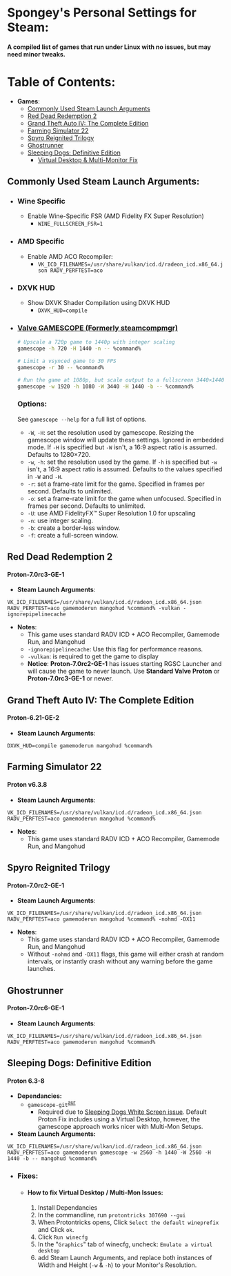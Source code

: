 # Spongey's Personal Settings for Steam:

#### A compiled list of games that run under Linux with no issues, but may need minor tweaks.

# Table of Contents:
  - **Games**:
    - [Commonly Used Steam Launch Arguments](#commonly-used-steam-launch-arguments)
    - [Red Dead Redemption 2](#red-dead-redemption-2)
    - [Grand Theft Auto IV: The Complete Edition](#grand-theft-auto-iv-the-complete-edition)
    - [Farming Simulator 22](#farming-simulator-22)
    - [Spyro Reignited Trilogy](#spyro-reignited-trilogy)
    - [Ghostrunner](#ghostrunner)
    - [Sleeping Dogs: Definitive Edition](#sleeping-dogs-definitive-edition)
      - [Virtual Desktop & Multi-Monitor Fix](#how-to-fix-virtual-desktop--multi-mon-issues)

## Commonly Used Steam Launch Arguments:
- ### Wine Specific
  - Enable Wine-Specific FSR (AMD Fidelity FX Super Resolution)
    - `WINE_FULLSCREEN_FSR=1`
- ### AMD Specific
  - Enable AMD ACO Recompiler:
    - `VK_ICD_FILENAMES=/usr/share/vulkan/icd.d/radeon_icd.x86_64.json RADV_PERFTEST=aco`
- ### DXVK HUD
  - Show DXVK Shader Compilation using DXVK HUD
    - `DXVK_HUD=compile`
- ### [Valve GAMESCOPE (Formerly steamcompmgr)](https://github.com/Plagman/gamescope)
  ```sh
  # Upscale a 720p game to 1440p with integer scaling
  gamescope -h 720 -H 1440 -n -- %command%

  # Limit a vsynced game to 30 FPS
  gamescope -r 30 -- %command%

  # Run the game at 1080p, but scale output to a fullscreen 3440×1440 pillarboxed ultrawide window
  gamescope -w 1920 -h 1080 -W 3440 -H 1440 -b -- %command%
  ```
  ### Options:

  See `gamescope --help` for a full list of options.

  * `-W`, `-H`: set the resolution used by gamescope. Resizing the gamescope window will update these settings. Ignored in embedded mode. If `-H` is specified but `-W` isn't, a 16:9 aspect ratio is assumed. Defaults to 1280×720.
  * `-w`, `-h`: set the resolution used by the game. If `-h` is specified but `-w` isn't, a 16:9 aspect ratio is assumed. Defaults to the values specified in `-W` and `-H`.
  * `-r`: set a frame-rate limit for the game. Specified in frames per second. Defaults to unlimited.
  * `-o`: set a frame-rate limit for the game when unfocused. Specified in frames per second. Defaults to unlimited.
  * `-U`: use AMD FidelityFX™ Super Resolution 1.0 for upscaling 
  * `-n`: use integer scaling.
  * `-b`: create a border-less window.
  * `-f`: create a full-screen window.


## Red Dead Redemption 2
#### Proton-7.0rc3-GE-1
- **Steam Launch Arguments**:
```
VK_ICD_FILENAMES=/usr/share/vulkan/icd.d/radeon_icd.x86_64.json RADV_PERFTEST=aco gamemoderun mangohud %command% -vulkan -ignorepipelinecache
```
- **Notes**: 
    - This game uses standard RADV ICD + ACO Recompiler, Gamemode Run, and Mangohud
    - `-ignorepipelinecache`: Use this flag for performance reasons.
    - `-vulkan`: is required to get the game to display 
    - **Notice**: **Proton-7.0rc2-GE-1** has issues starting RGSC Launcher and will cause the game to never launch. Use **Standard Valve Proton** or **Proton-7.0rc3-GE-1** or newer. 

## Grand Theft Auto IV: The Complete Edition
#### Proton-6.21-GE-2
- **Steam Launch Arguments**:
```
DXVK_HUD=compile gamemoderun mangohud %command%
```

## Farming Simulator 22
#### Proton v6.3.8
- **Steam Launch Arguments**:
```
VK_ICD_FILENAMES=/usr/share/vulkan/icd.d/radeon_icd.x86_64.json RADV_PERFTEST=aco gamemoderun mangohud %command%
```
- **Notes**: 
    - This game uses standard RADV ICD + ACO Recompiler, Gamemode Run, and Mangohud

## Spyro Reignited Trilogy
#### Proton-7.0rc2-GE-1
- **Steam Launch Arguments**:
```
VK_ICD_FILENAMES=/usr/share/vulkan/icd.d/radeon_icd.x86_64.json RADV_PERFTEST=aco gamemoderun mangohud %command% -nohmd -DX11
```
- **Notes**: 
    - This game uses standard RADV ICD + ACO Recompiler, Gamemode Run, and Mangohud
    - Without `-nohmd` and `-DX11` flags, this game will either crash at random intervals, or instantly crash without any warning before the game launches.

## Ghostrunner
#### Proton-7.0rc6-GE-1
- **Steam Launch Arguments**:
```
VK_ICD_FILENAMES=/usr/share/vulkan/icd.d/radeon_icd.x86_64.json RADV_PERFTEST=aco gamemoderun mangohud %command%
```

## Sleeping Dogs: Definitive Edition
#### Proton 6.3-8
- **Dependancies:**
    - `gamescope-git`<sup>[aur](https://aur.archlinux.org/packages/gamescope-git)</sup>
      - Required due to [Sleeping Dogs White Screen issue](https://github.com/ValveSoftware/Proton/issues/872#issuecomment-468116035). Default Proton Fix includes using a Virtual Desktop, however, the gamescope approach works nicer with Multi-Mon Setups.
- **Steam Launch Arguments:**
```
VK_ICD_FILENAMES=/usr/share/vulkan/icd.d/radeon_icd.x86_64.json RADV_PERFTEST=aco gamemoderun gamescope -w 2560 -h 1440 -W 2560 -H 1440 -b -- mangohud %command%
```
- ### Fixes:
  - #### How to fix Virtual Desktop / Multi-Mon Issues:
    1. Install Dependancies
    2. In the commandline, run `protontricks 307690 --gui`
    3. When Protontricks opens, Click `Select the default wineprefix` and Click `ok`.
    4. Click `Run winecfg`
    5. In the "`Graphics`" tab of winecfg, uncheck: `Emulate a virtual desktop`
    6. add Steam Launch Arguments, and replace both instances of Width and Height (`-w` & `-h`) to your Monitor's Resolution.
